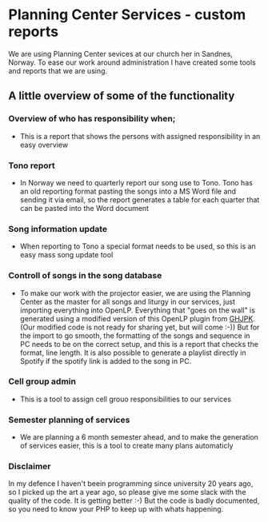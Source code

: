 # Planning Center Services - custom reports

We are using Planning Center sevices at our church her in Sandnes, Norway. To ease our work around administration I have created some tools and reports that we are using.

## A little overview of some of the functionality
### Overview of who has responsibility when;
- This is a report that shows the persons with assigned responsibility in an easy overview

### Tono report
- In Norway we need to quarterly report our song use to Tono. Tono has an old reporting format pasting the songs into a MS Word file and sending it via email, so the report generates a table for each quarter that can be pasted into the Word document

### Song information update
- When reporting to Tono a special format needs to be used, so this is an easy mass song update tool

### Controll of songs in the song database
- To make our work with the projector easier, we are using the Planning Center as the master for all songs and liturgy in our services, just importing everything into OpenLP. Everything that "goes on the wall" is generated using a modified version of this OpenLP plugin from [GHJPK](https://github.com/ghjpk/planningcenter). (Our modified code is not ready for sharing yet, but will come :-)) But for the import to go smooth, the formatting of the songs and sequence in PC needs to be on the correct setup, and this is a report that checks the format, line length. It is also possible to generate a playlist directly in Spotify if the spotify link is added to the song in PC.

### Cell group admin
- This is a tool to assign cell grouo responsibilities to our services

### Semester planning of services
- We are planning a 6 month semester ahead, and to make the generation of services easier, this is a tool to create many plans automaticly

### Disclaimer
In my defence I haven't beein programming since university 20 years ago, so I picked up the art a year ago, so please give me some slack with the quality of the code. It is getting better :-) But the code is badly documented, so you need to know your PHP to keep up with whats happening.
